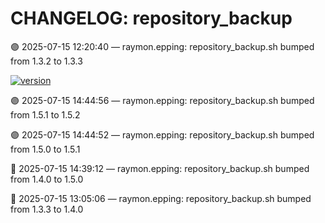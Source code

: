 # CHANGELOG: repository_backup

🟣 2025-07-15 12:20:40 — raymon.epping: repository_backup.sh bumped from 1.3.2 to 1.3.3

[![version](https://img.shields.io/badge/version-1.5.2-red)](https://github.com/raymonepping)

🟣 2025-07-15 14:44:56 — raymon.epping: repository_backup.sh bumped from 1.5.1 to 1.5.2

🟣 2025-07-15 14:44:52 — raymon.epping: repository_backup.sh bumped from 1.5.0 to 1.5.1

🔵 2025-07-15 14:39:12 — raymon.epping: repository_backup.sh bumped from 1.4.0 to 1.5.0

🔵 2025-07-15 13:05:06 — raymon.epping: repository_backup.sh bumped from 1.3.3 to 1.4.0
